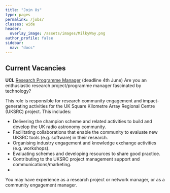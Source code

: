 ```yaml
---
title: "Join Us"
type: pages
permalink: /jobs/
classes: wide
header:
  overlay_image: /assets/images/MilkyWay.png
author_profile: false
sidebar: 
  nav: "docs"
---
```

## Current Vacancies ##
**UCL** 
[Research Programme Manager](https://www.ucl.ac.uk/work-at-ucl/search-ucl-jobs/details?jobId=10211&jobTitle=Research%20Programme%20Manager) (deadline 4th June)
Are you an enthusiastic research project/programme manager fascinated by technology?

This role is responsible for research community engagement and impact-generating activities for the UK Square Kilometre Array Regional Centre (UKSRC) project.  This includes:

* Delivering the champion scheme and related activities to build and develop the UK radio astronomy community.
* Facilitating collaborations that enable the community to evaluate new UKSRC tools (e.g. software) in their research.
* Organising industry engagement and knowledge exchange activities (e.g. workshops).
* Evaluating schemes and developing resources to share good practice.
* Contributing to the UKSRC project management support and communications/marketing.
* 
You may have experience as a research project or network manager, or as a community  engagement manager.  
 

